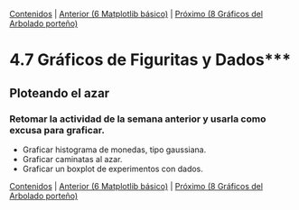 [Contenidos](../Contenidos.md) \| [Anterior (6 Matplotlib básico)](05_matplotlib_basico.md) \| [Próximo (8 Gráficos del Arbolado porteño)](07_gráficos_de_arboles.md)

# 4.7 Gráficos de Figuritas y Dados***

## Ploteando el azar

### Retomar la actividad de la semana anterior y usarla como excusa para graficar.

- Graficar histograma de monedas, tipo gaussiana.
- Graficar caminatas al azar.
- Graficar un boxplot de experimentos con dados.



[Contenidos](../Contenidos.md) \| [Anterior (6 Matplotlib básico)](05_matplotlib_basico.md) \| [Próximo (8 Gráficos del Arbolado porteño)](07_gráficos_de_arboles.md)

